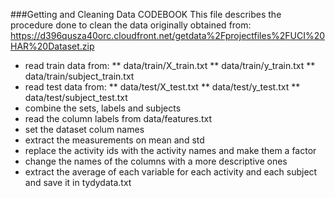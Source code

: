 ###Getting and Cleaning Data CODEBOOK
This file describes the procedure done to clean the data originally obtained from:
https://d396qusza40orc.cloudfront.net/getdata%2Fprojectfiles%2FUCI%20HAR%20Dataset.zip

* read train data from:
** data/train/X_train.txt
** data/train/y_train.txt
** data/train/subject_train.txt
* read test data from:
** data/test/X_test.txt
** data/test/y_test.txt
** data/test/subject_test.txt
* combine the sets, labels and subjects
* read the column labels from data/features.txt
* set the dataset colum names
* extract the measurements on mean and std 
* replace the activity ids with the activity names and make them a factor
* change the names of the columns with a more descriptive ones
* extract the average of each variable for each activity and each subject and save it in tydydata.txt